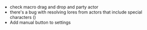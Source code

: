 * check macro drag and drop and party actor
* there's a bug with resolving lores from actors that include special characters ()
* Add manual button to settings